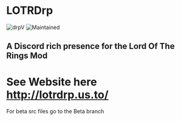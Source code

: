 # LOTRDrp
![drpV](https://img.shields.io/badge/LOTR--Drp-1.9-yellow.svg?link=http://lotrdrp.us.to/&rightlongCache=true&style=for-the-badge)
![Maintained](https://img.shields.io/badge/Maintained%3A-True-green?style=flat-square&logo=github)


## A Discord rich presence for the Lord Of The Rings Mod
# See Website here http://lotrdrp.us.to/
For beta src files go to the Beta branch
